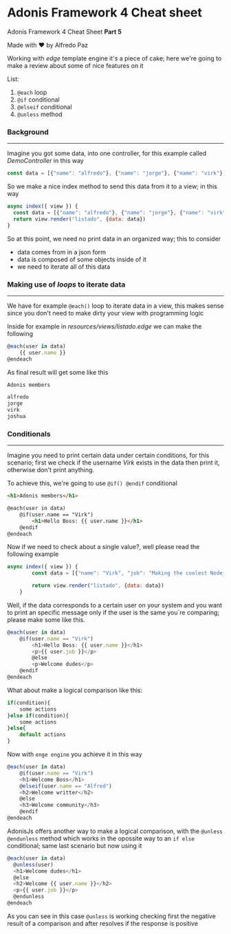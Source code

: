 # Adonis Framework 4 Cheat sheet

Adonis Framework 4 Cheat Sheet **Part 5**

Made with ❤️ by Alfredo Paz



Working with *edge* template engine it's a piece of cake; here we're going to make a review about some of nice features on it

List:

1. `@each` loop
2. `@if` conditional
3. `@elseif` conditional 
4. `@unless` method



### Background

_______

Imagine you got some data, into one controller, for this example called *DemoController* in this way

```javascript
const data = [{"name": "alfredo"}, {"name": "jorge"}, {"name": "virk"}, {"name": "joshua"}]
```



So we make a nice index method to send this data from it to a view; in this way

```javascript
async index({ view }) {
  const data = [{"name": "alfredo"}, {"name": "jorge"}, {"name": "virk"}, {"name": "joshua"}]
  return view.render("listado", {data: data})  
}
```



So at this point, we need no print data in an organized way; this to consider

- data comes from in a json form
- data is composed of some objects inside of it
- we need to iterate all of this data



### Making use of *loops* to iterate data

______

We have for example `@each()` loop to iterate data in a view, this makes sense since you don't need to make dirty your view with programming logic 



Inside for example in *resources/views/listado.edge* we can make the following

```javascript
@each(user in data)
	{{ user.name }}
@endeach
```



As final result will get some like this

```html
Adonis members

alfredo 
jorge
virk
joshua
```



### Conditionals

_______

Imagine you need to print certain data under certain conditions, for this scenario; first we check if the username *Virk* exists in the data then print it, otherwise don't print anything.



To achieve this, we're going to use `@if() @endif` conditional

```html
<h1>Adonis members</h1>

@each(user in data)
	@if(user.name == "Virk")
		<h1>Hello Boss: {{ user.name }}</h1>
	@endif
@endeach
```



Now if we need to check about a single value?, well please read the following example

```javascript
async index({ view }) {
		const data = [{"name": "Virk", "job": "Making the coolest Nodejs Framework"}]

		return view.render("listado", {data: data})
	}
```



Well, if the data corresponds to a certain user on your system and you want to print an specific message only if the user is the same you´re comparing; please make some like this.

```javascript
@each(user in data)
	@if(user.name == "Virk")
		<h1>Hello Boss: {{ user.name }}</h1>
		<p>{{ user.job }}</p>
		@else
		<p>Welcome dudes</p>
	@endif
@endeach
```



What  about make a logical comparison like this:

```javascript
if(condition){
    some actions
}else if(condition){
    some actions
}else{
    default actions
}
```



Now with `enge engine` you achieve it in this way

```javascript
@each(user in data)
	@if(user.name == "Virk")
	<h1>Welcome Boss</h1>
	@elseif(user.name == "Alfred")
	<h2>Welcome writter</h2>
	@else
	<h3>Welcome community</h3>
	@endif
@endeach
```



 

AdonisJs offers another way to make a logical comparison, with the `@unless @endunless` method which works in the opossite way to an `if else` conditional; same last scenario but now using it

  ```javascript
@each(user in data)
	@unless(user)
	<h1>Welcome dudes</h1>
	@else
	<h2>Welcome {{ user.name }}</h2>
	<p>{{ user.job }}</p>
	@endunless
@endeach
  ```

As you can see in this case `@unless` is working checking first the negative result of a comparison and after resolves if the response is positive
